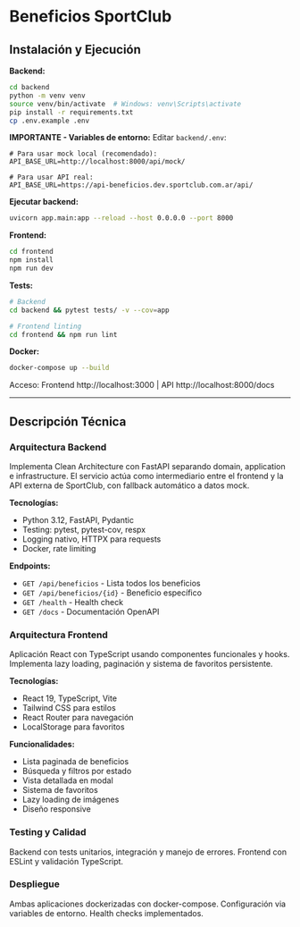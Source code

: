 # Beneficios SportClub

## Instalación y Ejecución

**Backend:**

```bash
cd backend
python -m venv venv
source venv/bin/activate  # Windows: venv\Scripts\activate
pip install -r requirements.txt
cp .env.example .env
```

**IMPORTANTE - Variables de entorno:** Editar `backend/.env`:

```
# Para usar mock local (recomendado):
API_BASE_URL=http://localhost:8000/api/mock/

# Para usar API real:
API_BASE_URL=https://api-beneficios.dev.sportclub.com.ar/api/
```

**Ejecutar backend:**

```bash
uvicorn app.main:app --reload --host 0.0.0.0 --port 8000
```

**Frontend:**

```bash
cd frontend
npm install
npm run dev
```

**Tests:**

```bash
# Backend
cd backend && pytest tests/ -v --cov=app

# Frontend linting
cd frontend && npm run lint
```

**Docker:**

```bash
docker-compose up --build
```

Acceso: Frontend http://localhost:3000 | API http://localhost:8000/docs

---

## Descripción Técnica

### Arquitectura Backend

Implementa Clean Architecture con FastAPI separando domain, application e infrastructure. El servicio actúa como intermediario entre el frontend y la API externa de SportClub, con fallback automático a datos mock.

**Tecnologías:**

- Python 3.12, FastAPI, Pydantic
- Testing: pytest, pytest-cov, respx
- Logging nativo, HTTPX para requests
- Docker, rate limiting

**Endpoints:**

- `GET /api/beneficios` - Lista todos los beneficios
- `GET /api/beneficios/{id}` - Beneficio específico
- `GET /health` - Health check
- `GET /docs` - Documentación OpenAPI

### Arquitectura Frontend

Aplicación React con TypeScript usando componentes funcionales y hooks. Implementa lazy loading, paginación y sistema de favoritos persistente.

**Tecnologías:**

- React 19, TypeScript, Vite
- Tailwind CSS para estilos
- React Router para navegación
- LocalStorage para favoritos

**Funcionalidades:**

- Lista paginada de beneficios
- Búsqueda y filtros por estado
- Vista detallada en modal
- Sistema de favoritos
- Lazy loading de imágenes
- Diseño responsive

### Testing y Calidad

Backend con tests unitarios, integración y manejo de errores. Frontend con ESLint y validación TypeScript.

### Despliegue

Ambas aplicaciones dockerizadas con docker-compose. Configuración via variables de entorno. Health checks implementados.
